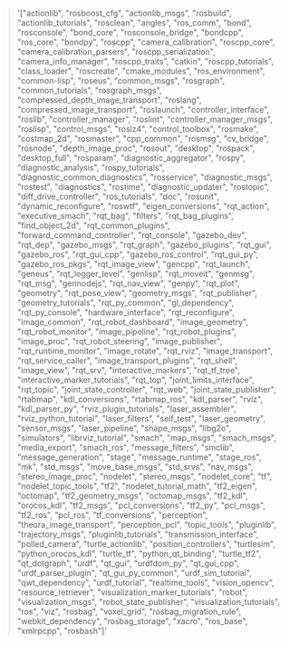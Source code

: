 
> '["actionlib", "rosboost_cfg", "actionlib_msgs", "rosbuild", "actionlib_tutorials", "rosclean", "angles", "ros_comm", "bond", "rosconsole", "bond_core", "rosconsole_bridge", "bondcpp", "ros_core", "bondpy", "roscpp", "camera_calibration", "roscpp_core", "camera_calibration_parsers", "roscpp_serialization", "camera_info_manager", "roscpp_traits", "catkin", "roscpp_tutorials", "class_loader", "roscreate", "cmake_modules", "ros_environment", "common-lisp", "roseus", "common_msgs", "rosgraph", "common_tutorials", "rosgraph_msgs", "compressed_depth_image_transport", "roslang", "compressed_image_transport", "roslaunch", "controller_interface", "roslib", "controller_manager", "roslint", "controller_manager_msgs", "roslisp", "control_msgs", "roslz4", "control_toolbox", "rosmake", "costmap_2d", "rosmaster", "cpp_common", "rosmsg", "cv_bridge", "rosnode", "depth_image_proc", "rosout", "desktop", "rospack", "desktop_full", "rosparam", "diagnostic_aggregator", "rospy", "diagnostic_analysis", "rospy_tutorials", "diagnostic_common_diagnostics", "rosservice", "diagnostic_msgs", "rostest", "diagnostics", "rostime", "diagnostic_updater", "rostopic", "diff_drive_controller", "ros_tutorials", "doc", "rosunit", "dynamic_reconfigure", "roswtf", "eigen_conversions", "rqt_action", "executive_smach", "rqt_bag", "filters", "rqt_bag_plugins", "find_object_2d", "rqt_common_plugins", "forward_command_controller", "rqt_console", "gazebo_dev", "rqt_dep", "gazebo_msgs", "rqt_graph", "gazebo_plugins", "rqt_gui", "gazebo_ros", "rqt_gui_cpp", "gazebo_ros_control", "rqt_gui_py", "gazebo_ros_pkgs", "rqt_image_view", "gencpp", "rqt_launch", "geneus", "rqt_logger_level", "genlisp", "rqt_moveit", "genmsg", "rqt_msg", "gennodejs", "rqt_nav_view", "genpy", "rqt_plot", "geometry", "rqt_pose_view", "geometry_msgs", "rqt_publisher", "geometry_tutorials", "rqt_py_common", "gl_dependency", "rqt_py_console", "hardware_interface", "rqt_reconfigure", "image_common", "rqt_robot_dashboard", "image_geometry", "rqt_robot_monitor", "image_pipeline", "rqt_robot_plugins", "image_proc", "rqt_robot_steering", "image_publisher", "rqt_runtime_monitor", "image_rotate", "rqt_rviz", "image_transport", "rqt_service_caller", "image_transport_plugins", "rqt_shell", "image_view", "rqt_srv", "interactive_markers", "rqt_tf_tree", "interactive_marker_tutorials", "rqt_top", "joint_limits_interface", "rqt_topic", "joint_state_controller", "rqt_web", "joint_state_publisher", "rtabmap", "kdl_conversions", "rtabmap_ros", "kdl_parser", "rviz", "kdl_parser_py", "rviz_plugin_tutorials", "laser_assembler", "rviz_python_tutorial", "laser_filters", "self_test", "laser_geometry", "sensor_msgs", "laser_pipeline", "shape_msgs", "libg2o", "simulators", "librviz_tutorial", "smach", "map_msgs", "smach_msgs", "media_export", "smach_ros", "message_filters", "smclib", "message_generation", "stage", "message_runtime", "stage_ros", "mk", "std_msgs", "move_base_msgs", "std_srvs", "nav_msgs", "stereo_image_proc", "nodelet", "stereo_msgs", "nodelet_core", "tf", "nodelet_topic_tools", "tf2", "nodelet_tutorial_math", "tf2_eigen", "octomap", "tf2_geometry_msgs", "octomap_msgs", "tf2_kdl", "orocos_kdl", "tf2_msgs", "pcl_conversions", "tf2_py", "pcl_msgs", "tf2_ros", "pcl_ros", "tf_conversions", "perception", "theora_image_transport", "perception_pcl", "topic_tools", "pluginlib", "trajectory_msgs", "pluginlib_tutorials", "transmission_interface", "polled_camera", "turtle_actionlib", "position_controllers", "turtlesim", "python_orocos_kdl", "turtle_tf", "python_qt_binding", "turtle_tf2", "qt_dotgraph", "urdf", "qt_gui", "urdfdom_py", "qt_gui_cpp", "urdf_parser_plugin", "qt_gui_py_common", "urdf_sim_tutorial", "qwt_dependency", "urdf_tutorial", "realtime_tools", "vision_opencv", "resource_retriever", "visualization_marker_tutorials", "robot", "visualization_msgs", "robot_state_publisher", "visualization_tutorials", "ros", "viz", "rosbag", "voxel_grid", "rosbag_migration_rule", "webkit_dependency", "rosbag_storage", "xacro", "ros_base", "xmlrpcpp", "rosbash"]'
